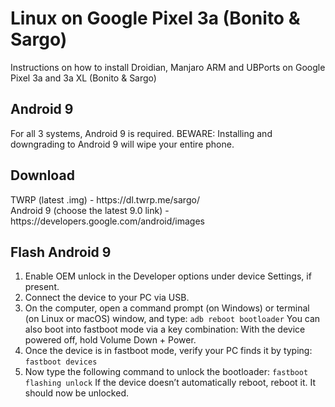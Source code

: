 # Linux on Google Pixel 3a (Bonito &amp; Sargo) 
Instructions on how to install Droidian, Manjaro ARM and UBPorts on Google Pixel 3a and 3a XL (Bonito & Sargo)

## Android 9
For all 3 systems, Android 9 is required. 
BEWARE: Installing and downgrading to Android 9 will wipe your entire phone.

## Download
<p>TWRP (latest .img) - https://dl.twrp.me/sargo/
<br>Android 9 (choose the latest 9.0 link) - https://developers.google.com/android/images </p>

## Flash Android 9
1. Enable OEM unlock in the Developer options under device Settings, if present.
2. Connect the device to your PC via USB.
3. On the computer, open a command prompt (on Windows) or terminal (on Linux or macOS) window, and type:
```adb reboot bootloader```
   You can also boot into fastboot mode via a key combination:
   With the device powered off, hold Volume Down + Power.
4. Once the device is in fastboot mode, verify your PC finds it by typing:
```fastboot devices```
5. Now type the following command to unlock the bootloader:
```fastboot flashing unlock```
  If the device doesn’t automatically reboot, reboot it. It should now be unlocked.
